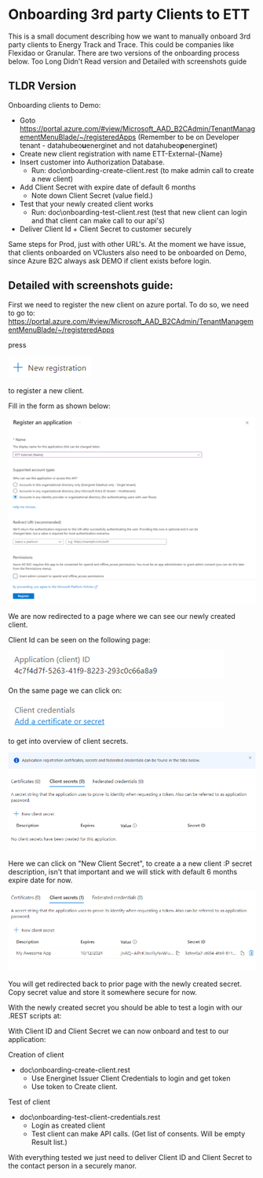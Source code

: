 # Onboarding 3rd party Clients to ETT

This is a small document describing how we want to manually onboard 3rd party clients to Energy Track and Trace. This could be companies like Flexidao or Granular. There are two versions of the onboarding process below. Too Long Didn't Read version and Detailed with screenshots guide

## TLDR Version

Onboarding clients to Demo:

* Goto https://portal.azure.com/#view/Microsoft_AAD_B2CAdmin/TenantManagementMenuBlade/~/registeredApps (Remember to be on Developer tenant - datahubeo**u**energinet and not datahubeo**p**energinet)
* Create new client registration with name ETT-External-{Name}
* Insert customer into Authorization Database.
    * Run: doc\onboarding-create-client.rest (to make admin call to create a new client)
* Add Client Secret with expire date of default 6 months
    * Note down Client Secret (value field.)
* Test that your newly created client works
    * Run: doc\onboarding-test-client.rest (test that new client can login and that client can make call to our api's)
* Deliver Client Id + Client Secret to customer securely

Same steps for Prod, just with other URL's. At the moment we have issue, that clients onboarded on VClusters also need to be onboarded on Demo, since Azure B2C always ask DEMO if client exists before login.


## Detailed with screenshots guide:

First we need to register the new client on azure portal. To do so, we need to go to: https://portal.azure.com/#view/Microsoft_AAD_B2CAdmin/TenantManagementMenuBlade/~/registeredApps

press

![New registration](new_registration.png)

to register a new client.

Fill in the form as shown below:

![register client](register-client.png)

We are now redirected to a page where we can see our newly created client.

Client Id can be seen on the following page:


![client id](client_id.png)

On the same page we can click on:

![client credentials link](client_credentials_link.png)

to get into overview of client secrets.

![client secrtes](client_secrets.png)

Here we can click on "New Client Secret", to create a a new client :P secret description, isn't that important and we will stick with default 6 months expire date for now.


![save secret](save_secret.png)

You will get redirected back to prior page with the newly created secret. Copy secret value and store it somewhere secure for now.

With the newly created secret you should be able to test a login with our .REST scripts at:

With Client ID and Client Secret we can now onboard and test to our application:

Creation of client
* doc\onboarding-create-client.rest
    * Use Energinet Issuer Client Credentials to login and get token
    * Use token to Create client.

Test of client
* doc\onboarding-test-client-credentials.rest
    * Login as created client
    * Test client can make API calls. (Get list of consents. Will be empty Result list.)

With everything tested we just need to deliver Client ID and Client Secret to the contact person in a securely manor.


